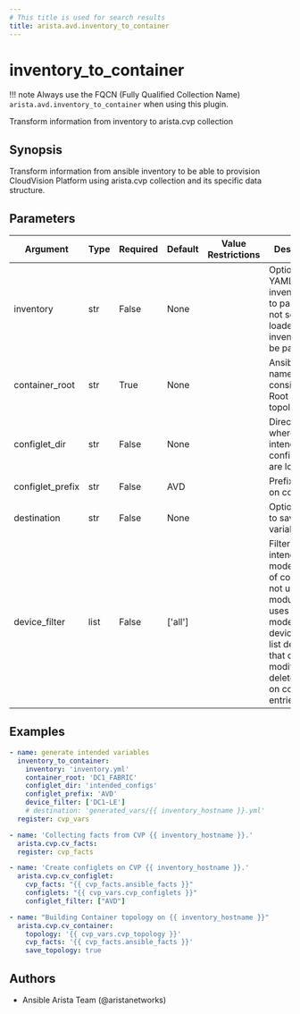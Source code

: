 ```yaml
---
# This title is used for search results
title: arista.avd.inventory_to_container
---
```

<!--
  ~ Copyright (c) 2023-2024 Arista Networks, Inc.
  ~ Use of this source code is governed by the Apache License 2.0
  ~ that can be found in the LICENSE file.
  -->

# inventory_to_container

!!! note
    Always use the FQCN (Fully Qualified Collection Name) `arista.avd.inventory_to_container` when using this plugin.

Transform information from inventory to arista.cvp collection

## Synopsis

Transform information from ansible inventory to be able to provision CloudVision Platform using arista.cvp collection and its specific data structure.

## Parameters

| Argument | Type | Required | Default | Value Restrictions | Description |
| -------- | ---- | -------- | ------- | ------------------ | ----------- |
| inventory | str | False | None |  | Optional YAML inventory file to parse. If not set the loaded inventory will be parsed. |
| container_root | str | True | None |  | Ansible group name to consider to be Root of our topology. |
| configlet_dir | str | False | None |  | Directory where intended configurations are located. |
| configlet_prefix | str | False | AVD |  | Prefix to put on configlet. |
| destination | str | False | None |  | Optional path to save variable. |
| device_filter | list | False | ['all'] |  | Filter to apply intended mode on a set of configlet. If not used, then module only uses ADD mode. device\_filter list devices that can be modified or deleted based on configlets entries. |

## Examples

```yaml
- name: generate intended variables
  inventory_to_container:
    inventory: 'inventory.yml'
    container_root: 'DC1_FABRIC'
    configlet_dir: 'intended_configs'
    configlet_prefix: 'AVD'
    device_filter: ['DC1-LE']
    # destination: 'generated_vars/{{ inventory_hostname }}.yml'
  register: cvp_vars

- name: 'Collecting facts from CVP {{ inventory_hostname }}.'
  arista.cvp.cv_facts:
  register: cvp_facts

- name: 'Create configlets on CVP {{ inventory_hostname }}.'
  arista.cvp.cv_configlet:
    cvp_facts: "{{ cvp_facts.ansible_facts }}"
    configlets: "{{ cvp_vars.cvp_configlets }}"
    configlet_filter: ["AVD"]

- name: "Building Container topology on {{ inventory_hostname }}"
  arista.cvp.cv_container:
    topology: '{{ cvp_vars.cvp_topology }}'
    cvp_facts: '{{ cvp_facts.ansible_facts }}'
    save_topology: true
```

## Authors

- Ansible Arista Team (@aristanetworks)
